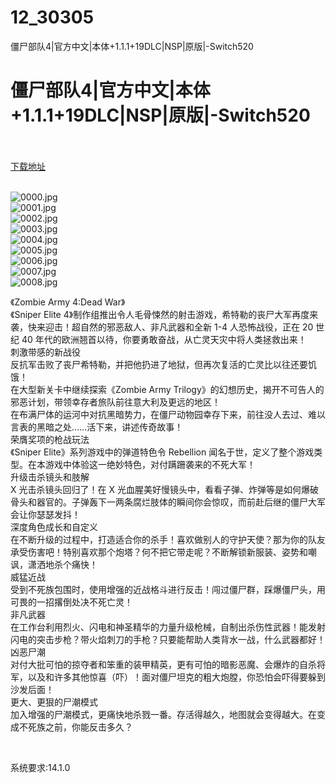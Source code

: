 # 12_30305
僵尸部队4|官方中文|本体+1.1.1+19DLC|NSP|原版|-Switch520
# 僵尸部队4|官方中文|本体+1.1.1+19DLC|NSP|原版|-Switch520
 <br/></br>
[下载地址](https://www.switch520.cc/article/30305 "下载地址")
<br/></br>

<p><img title="0000.jpg" src="https://www.switch520.cc/muke_img/2022_04_27_f8bf6c7ee5848.jpg" alt="0000.jpg"><br>
<img title="0001.jpg" src="https://www.switch520.cc/muke_img/2022_04_27_8d1c4525e2e7d.jpg" alt="0001.jpg"><br>
<img title="0002.jpg" src="https://www.switch520.cc/muke_img/2022_04_27_1c25b5728dbce.jpg" alt="0002.jpg"><br>
<img title="0003.jpg" src="https://www.switch520.cc/muke_img/2022_04_27_c39579a31cf6d.jpg" alt="0003.jpg"><br>
<img title="0004.jpg" src="https://www.switch520.cc/muke_img/2022_04_27_6b88ef806d640.jpg" alt="0004.jpg"><br>
<img title="0005.jpg" src="https://www.switch520.cc/muke_img/2022_04_27_d663be3f5f894.jpg" alt="0005.jpg"><br>
<img title="0006.jpg" src="https://www.switch520.cc/muke_img/2022_04_27_a7d2c8d89bc74.jpg" alt="0006.jpg"><br>
<img title="0007.jpg" src="https://www.switch520.cc/muke_img/2022_04_27_29186786163f6.jpg" alt="0007.jpg"><br>
<img title="0008.jpg" src="https://www.switch520.cc/muke_img/2022_04_27_dd0b1ec0b0891.jpg" alt="0008.jpg"></p>
<p>《Zombie Army 4:Dead War》<br>
《Sniper Elite 4》制作组推出令人毛骨悚然的射击游戏，希特勒的丧尸大军再度来袭，快来迎击！超自然的邪恶敌人、非凡武器和全新 1-4 人恐怖战役，正在 20 世纪 40 年代的欧洲翘首以待，你要勇敢奋战，从亡灵天灾中将人类拯救出来！<br>
刺激带感的新战役<br>
反抗军击败了丧尸希特勒，并把他扔进了地狱，但再次复活的亡灵比以往还要饥饿！<br>
在大型新关卡中继续探索《Zombie Army Trilogy》的幻想历史，揭开不可告人的邪恶计划，带领幸存者旅队前往意大利及更远的地区！<br>
在布满尸体的运河中对抗黑暗势力，在僵尸动物园幸存下来，前往没人去过、难以言表的黑暗之处……活下来，讲述传奇故事！<br>
荣膺奖项的枪战玩法<br>
《Sniper Elite》系列游戏中的弹道特色令 Rebellion 闻名于世，定义了整个游戏类型。在本游戏中体验这一绝妙特色，对付蹒跚袭来的不死大军！<br>
升级击杀镜头和肢解<br>
X 光击杀镜头回归了！在 X 光血腥美好慢镜头中，看看子弹、炸弹等是如何爆破骨头和器官的。子弹轰下一两条腐烂肢体的瞬间你会惊叹，而前赴后继的僵尸大军会让你瑟瑟发抖！<br>
深度角色成长和自定义<br>
在不断升级的过程中，打造适合你的杀手！喜欢做别人的守护天使？那为你的队友承受伤害吧！特别喜欢那个炮塔？何不把它带走呢？不断解锁新服装、姿势和嘲讽，潇洒地杀个痛快！<br>
威猛近战<br>
受到不死族包围时，使用增强的近战格斗进行反击！闯过僵尸群，踩爆僵尸头，用可畏的一招撂倒处决不死亡灵！<br>
非凡武器<br>
在工作台利用烈火、闪电和神圣精华的力量升级枪械，自制出杀伤性武器！能发射闪电的突击步枪？带火焰刺刀的手枪？只要能帮助人类背水一战，什么武器都好！<br>
凶恶尸潮<br>
对付大批可怕的掠夺者和笨重的装甲精英，更有可怕的暗影恶魔、会爆炸的自杀将军，以及和许多其他惊喜（吓）！面对僵尸坦克的粗大炮膛，你恐怕会吓得要躲到沙发后面！<br>
更大、更狠的尸潮模式<br>
加入增强的尸潮模式，更痛快地杀戮一番。存活得越久，地图就会变得越大。在变成不死族之前，你能反击多久？</p>
<p>&nbsp;</p>
<p>系统要求:14.1.0</p>



